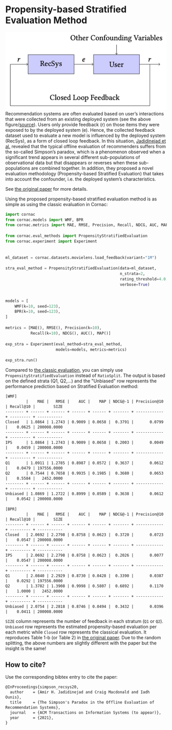 # Propensity-based Stratified Evaluation Method

![results](closed_loop_diagram.jpg)
Recommendation systems are often evaluated based on user’s interactions that were collected from an existing deployed system (see the above figure/[source](https://doi.org/10.1145/3397271.3401230)). Users only provide feedback (r) on those items they were exposed to by the deployed system (e). Hence, the collected feedback dataset used to evaluate a new model is influenced by the deployed system (RecSys), as a form of closed loop feedback. In this situation, [Jadidinejad et al.](https://arxiv.org/abs/2104.08912) revealed that the typical offline evaluation of recommenders suffers from the so-called Simpson’s paradox, which is a phenomenon observed when a significant trend appears in several different sub-populations of observational data but that disappears or reverses when these sub-populations are combined together. In addition, they proposed a novel evaluation methodology (Propensity-based Stratified Evaluation) that takes into account the confounder, i.e. the deployed system’s characteristics.

See [the original paper](https://arxiv.org/abs/2104.08912) for more details.

Using the proposed propensity-based stratified evaluation method is as simple as using the classic evaluation in Cornac:

```python
import cornac
from cornac.models import WMF, BPR
from cornac.metrics import MAE, RMSE, Precision, Recall, NDCG, AUC, MAP

from cornac.eval_methods import PropensityStratifiedEvaluation
from cornac.experiment import Experiment


ml_dataset = cornac.datasets.movielens.load_feedback(variant="1M")

stra_eval_method = PropensityStratifiedEvaluation(data=ml_dataset,
                                                  n_strata=2,
                                                  rating_threshold=4.0,
                                                  verbose=True)


models = [
    WMF(k=10, seed=123),
    BPR(k=10, seed=123),
]

metrics = [MAE(), RMSE(), Precision(k=10),
           Recall(k=10), NDCG(), AUC(), MAP()]

exp_stra = Experiment(eval_method=stra_eval_method,
                      models=models, metrics=metrics)

exp_stra.run()
```

Compared to [the classic evaluation](https://github.com/PreferredAI/cornac#getting-started-your-first-cornac-experiment), you can simply use `PropensityStratifiedEvaluation` instead of `RatioSplit`. The output is based on the defined strata (Q1, Q2,...) and the "Unbiased" row represents the performance prediction based on Stratified Evaluation method:

```
[WMF]
         |    MAE |   RMSE |    AUC |    MAP | NDCG@-1 | Precision@10 | Recall@10 |        SIZE
-------- + ------ + ------ + ------ + ------ + ------- + ------------ + --------- + -----------
Closed   | 1.0864 | 1.2743 | 0.9009 | 0.0658 |  0.3791 |       0.0799 |    0.0625 | 200008.0000
-------- + ------ + ------ + ------ + ------ + ------- + ------------ + --------- + -----------
IPS      | 1.0864 | 1.2743 | 0.9009 | 0.0658 |  0.2003 |       0.0049 |    0.0459 | 200008.0000
-------- + ------ + ------ + ------ + ------ + ------- + ------------ + --------- + -----------
Q1       | 1.0911 | 1.2785 | 0.8987 | 0.0572 |  0.3637 |       0.0612 |    0.0479 | 197556.0000
Q2       | 0.7544 | 0.7658 | 0.9935 | 0.1985 |  0.3680 |       0.0653 |    0.5584 |   2452.0000
-------- + ------ + ------ + ------ + ------ + ------- + ------------ + --------- + -----------
Unbiased | 1.0869 | 1.2722 | 0.8999 | 0.0589 |  0.3638 |       0.0612 |    0.0542 | 200008.0000

[BPR]
         |    MAE |   RMSE |    AUC |    MAP | NDCG@-1 | Precision@10 | Recall@10 |        SIZE
-------- + ------ + ------ + ------ + ------ + ------- + ------------ + --------- + -----------
Closed   | 2.0692 | 2.2798 | 0.8758 | 0.0623 |  0.3720 |       0.0723 |    0.0547 | 200008.0000
-------- + ------ + ------ + ------ + ------ + ------- + ------------ + --------- + -----------
IPS      | 2.0692 | 2.2798 | 0.8758 | 0.0623 |  0.2026 |       0.0077 |    0.0547 | 200008.0000
-------- + ------ + ------ + ------ + ------ + ------- + ------------ + --------- + -----------
Q1       | 2.0840 | 2.2929 | 0.8730 | 0.0428 |  0.3390 |       0.0387 |    0.0292 | 197556.0000
Q2       | 1.3782 | 1.3908 | 0.9998 | 0.5807 |  0.6892 |       0.1170 |    1.0000 |   2452.0000
-------- + ------ + ------ + ------ + ------ + ------- + ------------ + --------- + -----------
Unbiased | 2.0754 | 2.2818 | 0.8746 | 0.0494 |  0.3432 |       0.0396 |    0.0411 | 200008.0000
```

`SIZE` column represents the number of feedback in each stratum (`Q1` or `Q2`). `Unbiased` row represents the estimated propensity-based evaluation per each metric while `Closed` row represents the classical evaluation. It reproduces Table 1-b (or Table 2) in [the original paper](https://arxiv.org/abs/2104.08912). Due to the random splitting, the above numbers are slightly different with the paper but the insight is the same!

## How to cite?
Use the corresponding bibtex entry to cite the paper:

```
@InProceedings{simpson_recsys20,
  author    = {Amir H. Jadidinejad and Craig Macdonald and Iadh Ounis},
  title     = {The Simpson's Paradox in the Offline Evaluation of Recommendation Systems},
  journal   = {ACM Transactions on Information Systems (to appear)},
  year      = {2021},
}
```